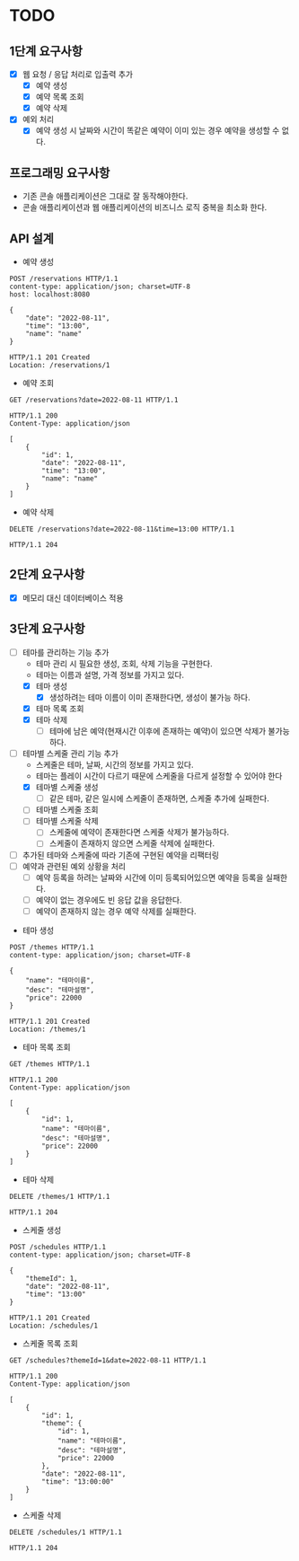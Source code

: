 # TODO

## 1단계 요구사항

* [x] 웹 요청 / 응답 처리로 입출력 추가
  * [x] 예약 생성
  * [x] 예약 목록 조회
  * [x] 예약 삭제
* [x] 예외 처리
  * [x] 예약 생성 시 날짜와 시간이 똑같은 예약이 이미 있는 경우 예약을 생성할 수 없다.

## 프로그래밍 요구사항
* 기존 콘솔 애플리케이션은 그대로 잘 동작해야한다.
* 콘솔 애플리케이션과 웹 애플리케이션의 비즈니스 로직 중복을 최소화 한다.

## API 설계

* 예약 생성
```http request
POST /reservations HTTP/1.1
content-type: application/json; charset=UTF-8
host: localhost:8080

{
    "date": "2022-08-11",
    "time": "13:00",
    "name": "name"
}
```

```http request
HTTP/1.1 201 Created
Location: /reservations/1
```

* 예약 조회
```http request
GET /reservations?date=2022-08-11 HTTP/1.1
```

```http request
HTTP/1.1 200 
Content-Type: application/json

[
    {
        "id": 1,
        "date": "2022-08-11",
        "time": "13:00",
        "name": "name"
    }
]

```

* 예약 삭제
```http request
DELETE /reservations?date=2022-08-11&time=13:00 HTTP/1.1
```

```http request
HTTP/1.1 204 
```

## 2단계 요구사항

* [x] 메모리 대신 데이터베이스 적용

## 3단계 요구사항

* [ ] 테마를 관리하는 기능 추가
  * 테마 관리 시 필요한 생성, 조회, 삭제 기능을 구현한다. 
  * 테마는 이름과 설명, 가격 정보를 가지고 있다.
  * [x] 테마 생성
    * [x] 생성하려는 테마 이름이 이미 존재한다면, 생성이 불가능 하다.
  * [x] 테마 목록 조회
  * [x] 테마 삭제
    * [ ] 테마에 남은 예약(현재시간 이후에 존재하는 예약)이 있으면 삭제가 불가능하다.
* [ ] 테마별 스케줄 관리 기능 추가
  * 스케줄은 테마, 날짜, 시간의 정보를 가지고 있다.
  * 테마는 플레이 시간이 다르기 때문에 스케줄을 다르게 설정할 수 있어야 한다
  * [x] 테마별 스케줄 생성
    * [ ] 같은 테마, 같은 일시에 스케줄이 존재하면, 스케줄 추가에 실패한다.
  * [ ] 테마별 스케줄 조회
  * [ ] 테마별 스케줄 삭제
    * [ ] 스케줄에 예약이 존재한다면 스케줄 삭제가 불가능하다.
    * [ ] 스케줄이 존재하지 않으면 스케줄 삭제에 실패한다.
* [ ] 추가된 테마와 스케줄에 따라 기존에 구현된 예약을 리팩터링
* [ ] 예약과 관련된 예외 상황을 처리 
  * [ ] 예약 등록을 하려는 날짜와 시간에 이미 등록되어있으면 예약을 등록을 실패한다. 
  * [ ] 예약이 없는 경우에도 빈 응답 값을 응답한다. 
  * [ ] 예약이 존재하지 않는 경우 예약 삭제를 실패한다.

* 테마 생성
```http request
POST /themes HTTP/1.1
content-type: application/json; charset=UTF-8

{
    "name": "테마이름",
    "desc": "테마설명",
    "price": 22000
}
```
```http request
HTTP/1.1 201 Created
Location: /themes/1
```

* 테마 목록 조회
```http request
GET /themes HTTP/1.1
```
```http request
HTTP/1.1 200 
Content-Type: application/json

[
    {
        "id": 1,
        "name": "테마이름",
        "desc": "테마설명",
        "price": 22000
    }
]
```

* 테마 삭제
```http request
DELETE /themes/1 HTTP/1.1
```
```http request
HTTP/1.1 204 
```

* 스케줄 생성
```http request
POST /schedules HTTP/1.1
content-type: application/json; charset=UTF-8

{
    "themeId": 1,
    "date": "2022-08-11",
    "time": "13:00"
}
```
```http request
HTTP/1.1 201 Created
Location: /schedules/1
```

* 스케줄 목록 조회
```http request
GET /schedules?themeId=1&date=2022-08-11 HTTP/1.1
```
```http request
HTTP/1.1 200 
Content-Type: application/json

[
    {
        "id": 1,
        "theme": {
            "id": 1,
            "name": "테마이름",
            "desc": "테마설명",
            "price": 22000
        },
        "date": "2022-08-11",
        "time": "13:00:00"
    }
]
```

* 스케줄 삭제
```http request
DELETE /schedules/1 HTTP/1.1
```
```http request
HTTP/1.1 204 
```
